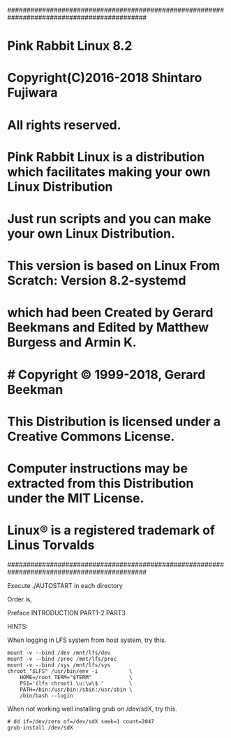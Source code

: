 ############################################################################################
# Pink Rabbit Linux 8.2
 
# Copyright(C)2016-2018 Shintaro Fujiwara
# All rights reserved.
 
# Pink Rabbit Linux is a distribution which facilitates making your own Linux Distribution
# Just run scripts and you can make your own Linux Distribution.

# This version is based on Linux From Scratch: Version 8.2-systemd
# which had been Created by Gerard Beekmans and Edited by Matthew Burgess and Armin K.

# # Copyright © 1999-2018, Gerard Beekman
# This Distribution is licensed under a Creative Commons License.
# Computer instructions may be extracted from this Distribution under the MIT License.
# Linux® is a registered trademark of Linus Torvalds
############################################################################################

Execute ./AUTOSTART in each directory

Order is,

Preface
INTRODUCTION
PART1-2
PART3

HINTS:

When logging in LFS system from host system, try this.

```
mount -v --bind /dev /mnt/lfs/dev
mount -v --bind /proc /mnt/lfs/proc
mount -v --bind /sys /mnt/lfs/sys
chroot "$LFS" /usr/bin/env -i          \
    HOME=/root TERM="$TERM"            \
    PS1='(lfs chroot) \u:\w\$ '        \
    PATH=/bin:/usr/bin:/sbin:/usr/sbin \
    /bin/bash --login
```
When not working well installing grub on /dev/sdX, try this.
```
# dd if=/dev/zero of=/dev/sdX seek=1 count=2047
grub-install /dev/sdX
```
